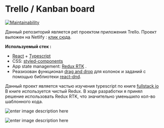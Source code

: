 # Trello / Kanban board
[![Maintainability](https://api.codeclimate.com/v1/badges/e5aea07e625eb68df90d/maintainability)](https://codeclimate.com/github/IamSoPrada/kanban-board-react-ts/maintainability)

Данный репозиторий является pet проектом приложения Trello.
Проект выложен на Netlify : [клик сюда](https://drag-n-drop-board.netlify.app/).

**Используемый стек :** 
+	[React](https://reactjs.org/) + [Typescript](https://www.typescriptlang.org/)
 + CSS: [styled-components](https://styled-components.com/) 
 + App state management:  [Redux RTK](https://redux-toolkit.js.org/tutorials/typescript) .
+ Реазизован функционал [drag and drop](https://developer.mozilla.org/ru/docs/Web/API/HTML_Drag_and_Drop_API) для колонок и заданий с помощью библиотеки [react-dnd](https://react-dnd.github.io/react-dnd/about). 

Данный проект является частью изучения typescript по книге [fullstack io](https://www.newline.co/fullstack-react-with-typescript) 
В книге используется чистый Redux. В ходе разработки я принял решение использовать Redux RTK, что значительно уменьшило кол-во шаблонного кода.

![enter image description here](https://sun9-86.userapi.com/s/v1/if2/TeVTbqHGKk_F8OC3Cv5pJ7QDQgb45btS6dl1BEg0J2fFrhmL7ON5TWxiaSbhg0sSyyIqGxFRBD3cbDDbHelqCDAM.jpg?size=1087x516&quality=96&type=album)

![enter image description here](https://sun9-77.userapi.com/s/v1/if2/RbYzYZcyngFNnumGtnhBq0B7YlEpFcCNiuF1wZPi8iLKelzO4qDdpcu4vq0jyOTqV_-161AaGSITz3sldMB66XLP.jpg?size=1412x442&quality=96&type=album)


